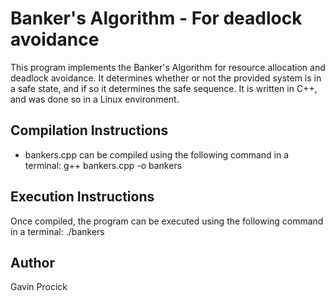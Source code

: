 # Banker's Algorithm - For deadlock avoidance
This program implements the Banker's Algorithm for resource allocation and deadlock avoidance. It determines whether or not the provided system is in a safe state, and if so it determines the safe sequence. It is written in C++, and was done so in a Linux environment.

## Compilation Instructions
* bankers.cpp can be compiled using the following command in a terminal: g++ bankers.cpp -o bankers

## Execution Instructions
Once compiled, the program can be executed using the following command in a terminal: ./bankers

## Author
Gavin Procick
